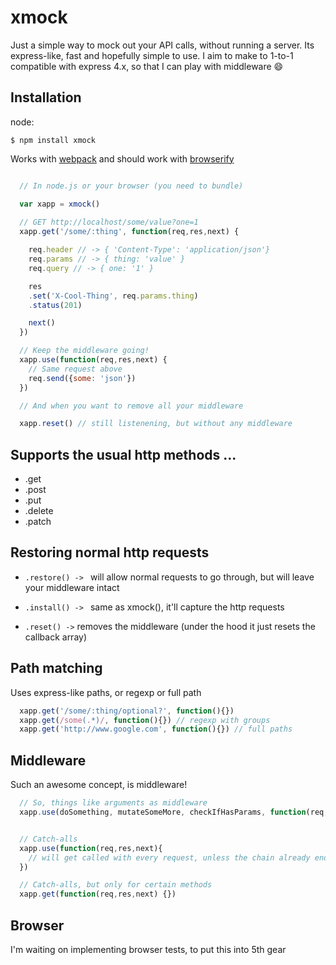 # xmock

Just a simple way to mock out your API calls, without running a server.
Its express-like, fast and hopefully simple to use.
I aim to make to 1-to-1 compatible with express 4.x, so that I can play with middleware :smile:


## Installation

node:

```
$ npm install xmock
```


Works with [webpack](https://webpack.github.io/) and should work with [browserify](https://github.com/substack/node-browserify) 

```js

  // In node.js or your browser (you need to bundle)

  var xapp = xmock()
  
  // GET http://localhost/some/value?one=1
  xapp.get('/some/:thing', function(req,res,next) {

    req.header // -> { 'Content-Type': 'application/json'}
    req.params // -> { thing: 'value' }
    req.query // -> { one: '1' }

    res
    .set('X-Cool-Thing', req.params.thing)
    .status(201)

    next()
  })

  // Keep the middleware going!
  xapp.use(function(req,res,next) {
    // Same request above
    req.send({some: 'json'})
  })

  // And when you want to remove all your middleware

  xapp.reset() // still listenening, but without any middleware

```

## Supports the usual http methods ...

- .get
- .post
- .put
- .delete
- .patch


## Restoring normal http requests

- `.restore() -> ` 
    will allow normal requests to go through, but will leave your middleware intact

- `.install() -> ` 
    same as xmock(), it'll capture the http requests

- `.reset() ->`
    removes the middleware (under the hood it just resets the callback array)


## Path matching

Uses express-like paths, or regexp or full path


```js
  xapp.get('/some/:thing/optional?', function(){})
  xapp.get(/some(.*)/, function(){}) // regexp with groups
  xapp.get('http://www.google.com', function(){}) // full paths
```


## Middleware

Such an awesome concept, is middleware!

```js
  // So, things like arguments as middleware
  xapp.use(doSomething, mutateSomeMore, checkIfHasParams, function(req,res,next) {})


  // Catch-alls
  xapp.use(function(req,res,next){
    // will get called with every request, unless the chain already ended
  })

  // Catch-alls, but only for certain methods
  xapp.get(function(req,res,next) {})

```

## Browser

I'm waiting on implementing browser tests, to put this into 5th gear
